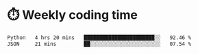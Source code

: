 
# :stopwatch: Weekly coding time
<!--START_SECTION:waka-->

```txt
Python   4 hrs 20 mins   ███████████████████████░░   92.46 %
JSON     21 mins         ██░░░░░░░░░░░░░░░░░░░░░░░   07.54 %
```

<!--END_SECTION:waka-->


<!-- <p> <img src="https://github-readme-stats.vercel.app/api?username=cozgerest&show_icons=true&hide_border=false" />  </p> -->

